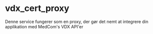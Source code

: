 # vdx_cert_proxy
Denne service fungerer som en proxy, der gør det nemt at integrere din applikation med MedCom's VDX API'er
